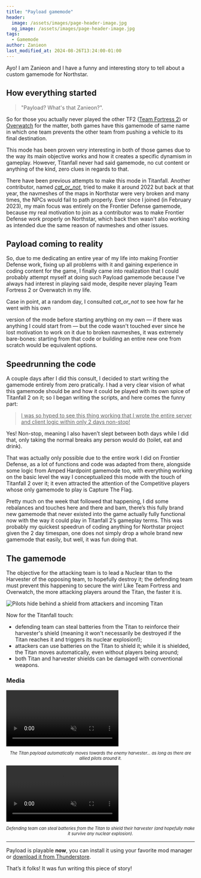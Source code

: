```yaml
---
title: "Payload gamemode"
header:
  image: /assets/images/page-header-image.jpg
  og_image: /assets/images/page-header-image.jpg
tags:
  - Gamemode
author: Zanieon
last_modified_at: 2024-08-26T13:24:00-01:00
---
```


Ayo! I am Zanieon and I have a funny and interesting story to tell about a custom gamemode for Northstar.

## How everything started

> "Payload? What's that Zanieon?".

So for those you actually never played the other TF2 
([Team Fortress 2](https://wiki.teamfortress.com/wiki/Payload)) or
[Overwatch](https://overwatch-archive.fandom.com/wiki/Payload)
for the matter, both games have this gamemode of same name in which one team prevents the
other team from pushing a vehicle to its final destination.

This mode has been proven very interesting in both of those games due to the way its main
objective works and how it creates a specific dynamism in gameplay. However, Titanfall never
had said gamemode, no cut content or anything of the kind, zero clues in regards to that.

There have been previous attempts to make this mode in Titanfall.
Another contributor, named [*cat_or_not*](https://github.com/catornot), tried to make it around 2022
but back at that year, the navmeshes of the maps in Northstar were very broken and many times, the NPCs
would fail to path properly.
Ever since I joined (in February 2023), my main focus was entirely on the Frontier Defense gamemode,
because my real motivation to join as a contributor was to make Frontier Defense work properly
on Northstar, which back then wasn't also working as intended due the same reason of navmeshes and
other issues.

## Payload coming to reality

So, due to me dedicating an entire year of my life into making Frontier Defense work, fixing up
all problems with it and gaining experience in coding content for the game, I finally came into
realization that I could probably attempt myself at doing such Payload gamemode because I've
always had interest in playing said mode, despite never playing Team Fortress 2 or Overwatch
in my life.

Case in point, at a random day, I consulted *cat_or_not* to see how far he went with his own

version of the mode before starting anything on my own — if there was anything I could start
from — but the code wasn't touched ever since he lost motivation to work on it due to broken
navmeshes, it was extremely bare-bones: starting from that code or building an entire new
one from scratch would be equivalent options.

## Speedrunning the code

A couple days after I did this consult, I decided to start writing the gamemode entirely from
zero pratically. I had a very clear vision of what this gamemode should be and how it could be
played with its own spice of Titanfall 2 on it; so I began writing the scripts, and here comes the
funny part:

> <u>I was so hyped to see this thing working that I wrote the entire server and client
logic within only 2 days non-stop!</u>

Yes! Non-stop, meaning I also haven’t slept between both days while I did that, only taking the
normal breaks any person would do (toilet, eat and drink).

That was actually only possible due to the entire work I did on Frontier Defense, as a
lot of functions and code was adapted from there, alongside some logic from Amped Hardpoint
gamemode too, with everything working on the basic level the way I conceptualized this mode
with the touch of Titanfall 2 over it; it even attracted the attention of the Competitive players
whose only gamemode to play is Capture The Flag.

Pretty much on the week that followed that happening, I did some rebalances and touches
here and there and bam, there’s this fully brand new gamemode that never existed into the
game actually fully functional now with the way it could play in Titanfall 2’s gameplay terms.
This was probably my quickest speedrun of coding anything for Northstar project given the 2 day
timespan, one does not simply drop a whole brand new gamemode that easily, but well, it was
fun doing that.

## The gamemode

The objective for the attacking team is to lead a Nuclear titan to the Harvester of the opposing
team, to hopefully destroy it; the defending team must prevent this happening to secure the win!
Like Team Fortress and Overwatch, the more attacking players around the Titan, the faster it is.

<img src="{{ 'assets/images/posts/payload/defense.png' | relative_url }}" alt="Pilots hide behind a shield from attackers and incoming Titan" />

Now for the Titanfall touch:
* defending team can steal batteries from the Titan to reinforce their harvester's shield (meaning
it won't necessarily be destroyed if the Titan reaches it and triggers its nuclear explosion!);
* attackers can use batteries on the Titan to shield it; while it is shielded, the Titan moves
automatically, even without players being around;
* both Titan and harvester shields can be damaged with conventional weapons.

### Media

<style>
.video_legend {
  font-size: 0.8em;
  font-style: italic;
  text-align: center;
}
</style>

<video autoplay muted loop style="max-width: 100%">
    <source src="{{ 'assets/video/posts/payload/titan_stops.webm' | relative_url }}"
            type="video/webm"
    >
    Sorry, your browser doesn't support embedded videos.
</video>
<p class="video_legend">
  The Titan payload automatically moves towards the enemy harvester... as long as there
  are allied pilots around it.
</p>

<video autoplay muted loop style="max-width: 100%">
    <source src="{{ 'assets/video/posts/payload/harvester_battery.webm' | relative_url }}"
            type="video/webm"
    >
    Sorry, your browser doesn't support embedded videos.
</video>
<p class="video_legend">
  Defending team can steal batteries from the Titan to shield their harvester (and hopefully
  make it survive any nuclear explosion).
</p>

---

Payload is playable **now**, you can install it using your favorite mod manager or [download it
from Thunderstore](https://thunderstore.io/c/northstar/p/Zanieon/PayloadGamemode/).

That’s it folks! It was fun writing this piece of story!